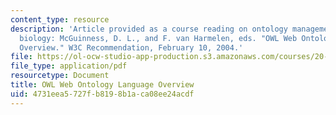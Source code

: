 ```yaml
---
content_type: resource
description: 'Article provided as a course reading on ontology management in systems
  biology: McGuinness, D. L., and F. van Harmelen, eds. "OWL Web Ontology Language
  Overview." W3C Recommendation, February 10, 2004.'
file: https://ol-ocw-studio-app-production.s3.amazonaws.com/courses/20-453j-biomedical-information-technology-fall-2008/4731eea5727fb8198b1aca08ee24acdf_owl_w3c.pdf
file_type: application/pdf
resourcetype: Document
title: OWL Web Ontology Language Overview
uid: 4731eea5-727f-b819-8b1a-ca08ee24acdf
---
```

